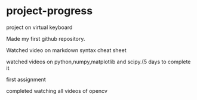 # project-progress
project on virtual keyboard

Made my first github repository.


Watched video on markdown syntax cheat sheet


watched videos on python,numpy,matplotlib and scipy.(5 days to complete it



first assignment 


completed watching all videos of opencv
